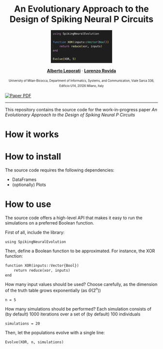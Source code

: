 <center> 
  <h1 align="center">An Evolutionary Approach to the Design of Spiking Neural P Circuits</h1>
  <img src="imgs/sample.png" alt="Console presentation image" width=40% >
  <p align="center">
    <a href="https://orcid.org/0000-0002-8105-4371"><strong>Alberto Leporati</strong></a>
    ·
    <a href="https://orcid.org/0000-0001-5093-7932"><strong>Lorenzo Rovida</strong></a>
  </p>
  <span style="font-size:0.7em;">University of Milan-Bicocca, Department of Informatics, Systems, and Communication, 
  Viale Sarca 336, Edificio U14, 20126 Milano, Italy</span>
</center>

</br>
<a href='https://mcrespo.me/publications/primary-space-cv/data/crespo2021primary.pdf'>
    <img src='https://img.shields.io/badge/Paper-PDF-red?style=flat-square' alt='Paper PDF' width=9%>
</a> 
    
<!-- 
<img src="https://github.com/narger-ef/Practical-Sorting-of-Encrypted-Numbers/actions/workflows/cmake-multi-platform.yml/badge.svg" alt="CMake build result" width=30% >
-->
---


This repository contains the source code for the work-in-progress paper _An Evolutionary Approach to the Design of Spiking Neural P Circuits_

# How it works

# How to install

The source code requires the following dependencies:
- DataFrames
- (optionally) Plots

# How to use

The source code offers a high-level API that makes it easy to run the simulations on a preferred Boolean function.

First of all, include the library: 

```
using SpikingNeuralEvolution
```

Then, define a Boolean function to be approximated. For instance, the XOR function:
```
function XOR(inputs::Vector{Bool}) 
    return reduce(xor, inputs)
end
```

How many input values should be used? Choose carefully, as the dimension of the truth table grows exponentially (as $`\Theta(2^n)`$)
```
n = 5
```

How many simulations should be performed? Each simulation consists of (by default) 1000 iterations over a set of (by default) 100 individuals
```
simulations = 20
```

Then, let the populations evolve with a single line:
```
Evolve(XOR, n, simulations)
```
